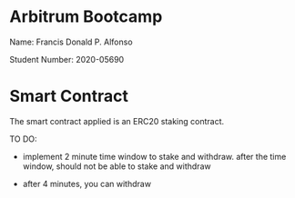 # Arbitrum Bootcamp

Name: Francis Donald P. Alfonso

Student Number: 2020-05690

# Smart Contract
The smart contract applied is an ERC20 staking contract.

TO DO:
- implement 2 minute time window to stake and withdraw. after the time window, should not be able to stake and withdraw

- after 4 minutes, you can withdraw 

